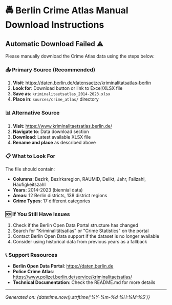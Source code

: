 # 🚔 Berlin Crime Atlas Manual Download Instructions

## Automatic Download Failed ⚠️

Please manually download the Crime Atlas data using the steps below:

### 📥 Primary Source (Recommended)
1. **Visit**: https://daten.berlin.de/datensaetze/kriminalitatsatlas-berlin
2. **Look for**: Download button or link to Excel/XLSX file
3. **Save as**: `kriminalitaetsatlas_2014-2023.xlsx`
4. **Place in**: `sources/crime_atlas/` directory

### 📊 Alternative Source
1. **Visit**: https://www.kriminalitaetsatlas.berlin.de/
2. **Navigate to**: Data download section
3. **Download**: Latest available XLSX file
4. **Rename and place** as described above

### 📋 What to Look For
The file should contain:
- **Columns**: Bezirk, Bezirksregion, RAUMID, Delikt, Jahr, Fallzahl, Häufigkeitszahl
- **Years**: 2014-2023 (biennial data)
- **Areas**: 12 Berlin districts, 138 district regions
- **Crime Types**: 17 different categories

### 🆘 If You Still Have Issues
1. Check if the Berlin Open Data Portal structure has changed
2. Search for "Kriminalitätsatlas" or "Crime Statistics" on the portal
3. Contact Berlin Open Data support if the dataset is no longer available
4. Consider using historical data from previous years as a fallback

### 📞 Support Resources
- **Berlin Open Data Portal**: https://daten.berlin.de
- **Police Crime Atlas**: https://www.polizei.berlin.de/service/kriminalitaetsatlas/
- **Technical Documentation**: Check the README.md for more details

---
*Generated on: {datetime.now().strftime('%Y-%m-%d %H:%M:%S')}*
